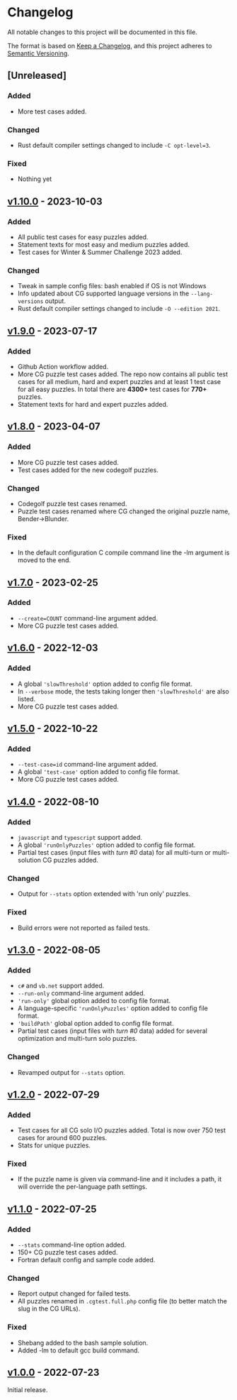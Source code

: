 # Changelog

All notable changes to this project will be documented in this file.

The format is based on [Keep a Changelog](https://keepachangelog.com/en/1.0.0/),
and this project adheres to [Semantic Versioning](https://semver.org/spec/v2.0.0.html).

## [Unreleased]

### Added

- More test cases added.

### Changed

- Rust default compiler settings changed to include `-C opt-level=3`.

### Fixed

- Nothing yet

## [v1.10.0](https://github.com/tbali0524/cgtest/releases/v1.10.0) - 2023-10-03

### Added

- All public test cases for easy puzzles added.
- Statement texts for most easy and medium puzzles added.
- Test cases for Winter & Summer Challenge 2023 added.

### Changed

- Tweak in sample config files: bash enabled if OS is not Windows
- Info updated about CG supported language versions in the `--lang-versions` output.
- Rust default compiler settings changed to include `-O --edition 2021`.

## [v1.9.0](https://github.com/tbali0524/cgtest/releases/v1.9.0) - 2023-07-17

### Added

- Github Action workflow added.
- More CG puzzle test cases added. The repo now contains all public test cases for all medium, hard and expert puzzles and at least 1 test case for all easy puzzles. In total there are __4300+__ test cases for __770+__ puzzles.
- Statement texts for hard and expert puzzles added.

## [v1.8.0](https://github.com/tbali0524/cgtest/releases/v1.8.0) - 2023-04-07

### Added

- More CG puzzle test cases added.
- Test cases added for the new codegolf puzzles.

### Changed

- Codegolf puzzle test cases renamed.
- Puzzle test cases renamed where CG changed the original puzzle name, Bender->Blunder.

### Fixed

- In the default configuration C compile command line the -lm argument is moved to the end.

## [v1.7.0](https://github.com/tbali0524/cgtest/releases/v1.7.0) - 2023-02-25

### Added

- `--create=COUNT` command-line argument added.
- More CG puzzle test cases added.

## [v1.6.0](https://github.com/tbali0524/cgtest/releases/v1.6.0) - 2022-12-03

### Added

- A global `'slowThreshold'` option added to config file format.
- In `--verbose` mode, the tests taking longer then `'slowThreshold'` are also listed.
- More CG puzzle test cases added.

## [v1.5.0](https://github.com/tbali0524/cgtest/releases/v1.5.0) - 2022-10-22

### Added

- `--test-case=id` command-line argument added.
- A global `'test-case'` option added to config file format.
- More CG puzzle test cases added.

## [v1.4.0](https://github.com/tbali0524/cgtest/releases/v1.4.0) - 2022-08-10

### Added

- `javascript` and `typescript` support added.
- A global `'runOnlyPuzzles'` option added to config file format.
- Partial test cases (input files with _turn #0_ data) for all multi-turn or multi-solution CG puzzles added.

### Changed

- Output for `--stats` option extended with 'run only' puzzles.

### Fixed

- Build errors were not reported as failed tests.

## [v1.3.0](https://github.com/tbali0524/cgtest/releases/v1.3.0) - 2022-08-05

### Added

- `c#` and `vb.net` support added.
- `--run-only` command-line argument added.
- `'run-only'` global option added to config file format.
- A language-specific `'runOnlyPuzzles'` option added to config file format.
- `'buildPath'` global option added to config file format.
- Partial test cases (input files with _turn #0_ data) added for several optimization and multi-turn solo puzzles.

### Changed

- Revamped output for `--stats` option.

## [v1.2.0](https://github.com/tbali0524/cgtest/releases/v1.2.0) - 2022-07-29

### Added

- Test cases for all CG solo I/O puzzles added. Total is now over 750 test cases for around 600 puzzles.
- Stats for unique puzzles.

### Fixed

- If the puzzle name is given via command-line and it includes a path, it will override the per-language path settings.

## [v1.1.0](https://github.com/tbali0524/cgtest/releases/v1.1.0) - 2022-07-25

### Added

- `--stats` command-line option added.
- 150+ CG puzzle test cases added.
- Fortran default config and sample code added.

### Changed

- Report output changed for failed tests.
- All puzzles renamed in `.cgtest.full.php` config file (to better match the slug in the CG URLs).

### Fixed

- Shebang added to the bash sample solution.
- Added -lm to default gcc build command.

## [v1.0.0](https://github.com/tbali0524/cgtest/releases/v1.0.0) - 2022-07-23

Initial release.
